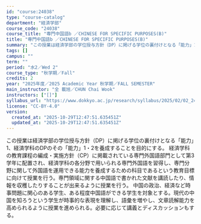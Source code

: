 ```yaml
---
id: "course:24038"
type: "course-catalog"
department: "経済学部"
course_code: "24038"
course_title: "専門中国語b ／CHINESE FOR SPECIFIC PURPOSES(B)"
title: "専門中国語b ／CHINESE FOR SPECIFIC PURPOSES(B)"
summary: "この授業は経済学部の学位授与方針（DP）に掲げる学位の裏付けとなる「能力」1、経済学科のDPのその「能力」1・2を養成することを目的にする。 経済学科の教育課程の編成・実施方針（CP）に掲載されている専門外国語部門として第3学年に配置され、…"
tags: []
campus: ""
term: ""
period: "水2／Wed 2"
course_type: "秋学期／Fall"
credits: 2
year: "2025年度／2025 Academic Year 秋学期／FALL SEMESTER"
main_instructor: "全 載旭／CHUN Chai Wook"
instructors: ["[]"]
syllabus_url: "https://www.dokkyo.ac.jp/research/syllabus/2025/02/02_24038_ja_JP.html"
license: "CC-BY-4.0"
version:
  created_at: "2025-10-29T12:47:51.635451Z"
  updated_at: "2025-10-29T12:47:51.635451Z"
---
```

この授業は経済学部の学位授与方針（DP）に掲げる学位の裏付けとなる「能力」1、経済学科のDPのその「能力」1・2を養成することを目的にする。 経済学科の教育課程の編成・実施方針（CP）に掲載されている専門外国語部門として第3学年に配置され、経済学科の各分野で用いられる専門外国語を習得し、専門分野に関して外国語を運用できる能力を養成するための科目であるという教育目標に向けて授業を行う。専門領域に関する中国語で書かれた文献を講読したり、情報を収穫したりすることが出来るように授業を行う。 中国の政治、経済など時事問題に関心のある学生、ある程度中国語ができる学生を対象とする。現代の中国を知ろうという学生が時事的な表現を理解し、語彙を増やし、文章読解能力を高められるように授業を進められる。必要に応じて講義とディスカッションもする。
